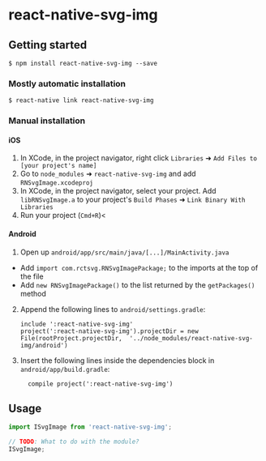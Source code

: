 
# react-native-svg-img

## Getting started

`$ npm install react-native-svg-img --save`

### Mostly automatic installation

`$ react-native link react-native-svg-img`

### Manual installation


#### iOS

1. In XCode, in the project navigator, right click `Libraries` ➜ `Add Files to [your project's name]`
2. Go to `node_modules` ➜ `react-native-svg-img` and add `RNSvgImage.xcodeproj`
3. In XCode, in the project navigator, select your project. Add `libRNSvgImage.a` to your project's `Build Phases` ➜ `Link Binary With Libraries`
4. Run your project (`Cmd+R`)<

#### Android

1. Open up `android/app/src/main/java/[...]/MainActivity.java`
  - Add `import com.rctsvg.RNSvgImagePackage;` to the imports at the top of the file
  - Add `new RNSvgImagePackage()` to the list returned by the `getPackages()` method
2. Append the following lines to `android/settings.gradle`:
  	```
  	include ':react-native-svg-img'
  	project(':react-native-svg-img').projectDir = new File(rootProject.projectDir, 	'../node_modules/react-native-svg-img/android')
  	```
3. Insert the following lines inside the dependencies block in `android/app/build.gradle`:
  	```
      compile project(':react-native-svg-img')
  	```

## Usage
```javascript
import ISvgImage from 'react-native-svg-img';

// TODO: What to do with the module?
ISvgImage;
```
  